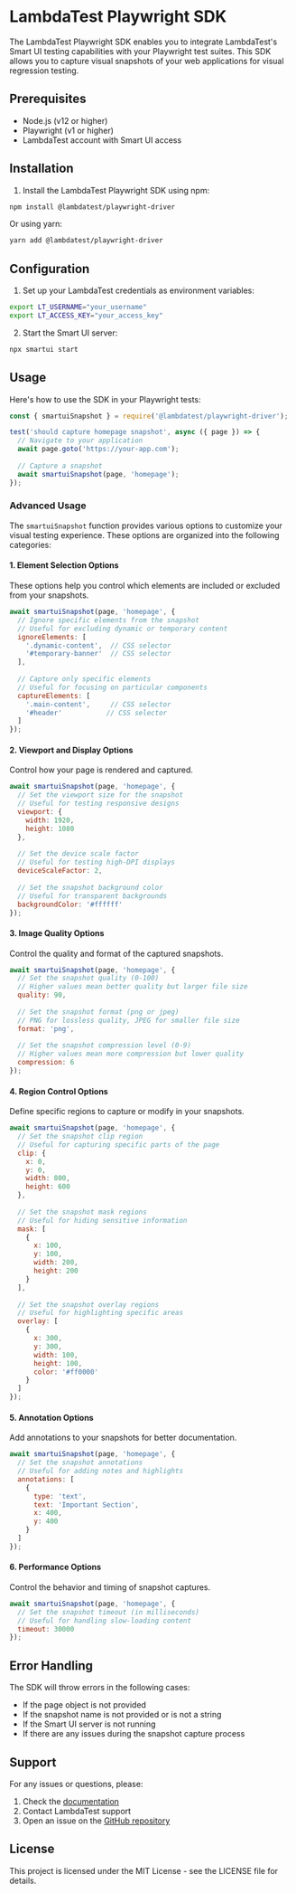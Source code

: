 # LambdaTest Playwright SDK

The LambdaTest Playwright SDK enables you to integrate LambdaTest's Smart UI testing capabilities with your Playwright test suites. This SDK allows you to capture visual snapshots of your web applications for visual regression testing.

## Prerequisites

- Node.js (v12 or higher)
- Playwright (v1 or higher)
- LambdaTest account with Smart UI access

## Installation

1. Install the LambdaTest Playwright SDK using npm:

```bash
npm install @lambdatest/playwright-driver
```

Or using yarn:

```bash
yarn add @lambdatest/playwright-driver
```

## Configuration

1. Set up your LambdaTest credentials as environment variables:

```bash
export LT_USERNAME="your_username"
export LT_ACCESS_KEY="your_access_key"
```

2. Start the Smart UI server:

```bash
npx smartui start
```

## Usage

Here's how to use the SDK in your Playwright tests:

```javascript
const { smartuiSnapshot } = require('@lambdatest/playwright-driver');

test('should capture homepage snapshot', async ({ page }) => {
  // Navigate to your application
  await page.goto('https://your-app.com');
  
  // Capture a snapshot
  await smartuiSnapshot(page, 'homepage');
});
```

### Advanced Usage

The `smartuiSnapshot` function provides various options to customize your visual testing experience. These options are organized into the following categories:

#### 1. Element Selection Options
These options help you control which elements are included or excluded from your snapshots.

```javascript
await smartuiSnapshot(page, 'homepage', {
  // Ignore specific elements from the snapshot
  // Useful for excluding dynamic or temporary content
  ignoreElements: [
    '.dynamic-content',  // CSS selector
    '#temporary-banner'  // CSS selector
  ],
  
  // Capture only specific elements
  // Useful for focusing on particular components
  captureElements: [
    '.main-content',     // CSS selector
    '#header'           // CSS selector
  ]
});
```

#### 2. Viewport and Display Options
Control how your page is rendered and captured.

```javascript
await smartuiSnapshot(page, 'homepage', {
  // Set the viewport size for the snapshot
  // Useful for testing responsive designs
  viewport: {
    width: 1920,
    height: 1080
  },
  
  // Set the device scale factor
  // Useful for testing high-DPI displays
  deviceScaleFactor: 2,
  
  // Set the snapshot background color
  // Useful for transparent backgrounds
  backgroundColor: '#ffffff'
});
```

#### 3. Image Quality Options
Control the quality and format of the captured snapshots.

```javascript
await smartuiSnapshot(page, 'homepage', {
  // Set the snapshot quality (0-100)
  // Higher values mean better quality but larger file size
  quality: 90,
  
  // Set the snapshot format (png or jpeg)
  // PNG for lossless quality, JPEG for smaller file size
  format: 'png',
  
  // Set the snapshot compression level (0-9)
  // Higher values mean more compression but lower quality
  compression: 6
});
```

#### 4. Region Control Options
Define specific regions to capture or modify in your snapshots.

```javascript
await smartuiSnapshot(page, 'homepage', {
  // Set the snapshot clip region
  // Useful for capturing specific parts of the page
  clip: {
    x: 0,
    y: 0,
    width: 800,
    height: 600
  },
  
  // Set the snapshot mask regions
  // Useful for hiding sensitive information
  mask: [
    {
      x: 100,
      y: 100,
      width: 200,
      height: 200
    }
  ],
  
  // Set the snapshot overlay regions
  // Useful for highlighting specific areas
  overlay: [
    {
      x: 300,
      y: 300,
      width: 100,
      height: 100,
      color: '#ff0000'
    }
  ]
});
```

#### 5. Annotation Options
Add annotations to your snapshots for better documentation.

```javascript
await smartuiSnapshot(page, 'homepage', {
  // Set the snapshot annotations
  // Useful for adding notes and highlights
  annotations: [
    {
      type: 'text',
      text: 'Important Section',
      x: 400,
      y: 400
    }
  ]
});
```

#### 6. Performance Options
Control the behavior and timing of snapshot captures.

```javascript
await smartuiSnapshot(page, 'homepage', {
  // Set the snapshot timeout (in milliseconds)
  // Useful for handling slow-loading content
  timeout: 30000
});
```

## Error Handling

The SDK will throw errors in the following cases:
- If the page object is not provided
- If the snapshot name is not provided or is not a string
- If the Smart UI server is not running
- If there are any issues during the snapshot capture process

## Support

For any issues or questions, please:
1. Check the [documentation](https://www.lambdatest.com/support/docs/)
2. Contact LambdaTest support
3. Open an issue on the [GitHub repository](https://github.com/LambdaTest/lambdatest-js-sdk/issues)

## License

This project is licensed under the MIT License - see the LICENSE file for details.